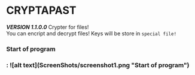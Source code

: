 # CRYPTAPAST
***VERSION 1.1.0.0***
Crypter for files!<br/>
You can encript and decrypt files! Keys will be store in `special file!`<br/>
<h3>Start of program<h3>:
![alt text](ScreenShots/screenshot1.png "Start of program")